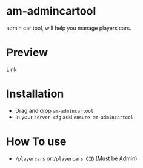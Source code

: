 # am-admincartool
admin car tool, will help you manage players cars.


# Preview
[Link](https://streamable.com/5ru7xl)

# Installation
* Drag and drop `am-admincartool`
* In your `server.cfg` add `ensure am-admincartool`

# How To use
* `/playercars` or `/playercars CID`  (Must be Admin)
